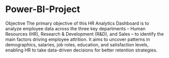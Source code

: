 # Power-BI-Project

Objective
The primary objective of this HR Analytics Dashboard is to analyze employee data across the three key departments – Human Resources (HR), Research & Development (R&D), and Sales – to identify the main factors driving employee attrition. It aims to uncover patterns in demographics, salaries, job roles, education, and satisfaction levels, enabling HR to take data-driven decisions for better retention strategies.


